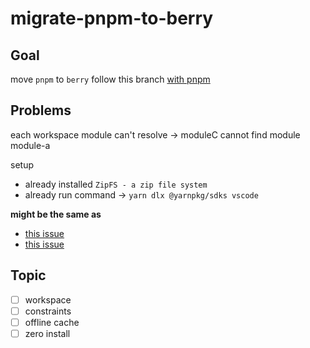 # migrate-pnpm-to-berry

## Goal

move `pnpm` to `berry` follow this branch [with pnpm](https://github.com/jungai/migrate-pnpm-to-berry/tree/pnpm)

## Problems

each workspace module can't resolve -> moduleC cannot find module module-a

setup

- already installed `ZipFS - a zip file system`
- already run command -> `yarn dlx @yarnpkg/sdks vscode`

**might be the same as**

- [this issue](https://github.com/yarnpkg/berry/issues/3399)
- [this issue](https://github.com/yarnpkg/berry/issues/3377)

## Topic

- [ ] workspace
- [ ] constraints
- [ ] offline cache
- [ ] zero install
